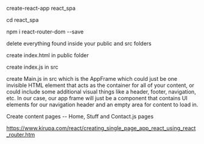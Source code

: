 create-react-app react_spa


cd react_spa


npm i react-router-dom --save


delete everything found inside your public and src folders


create index.html in public folder

create index.js in src

create Main.js in src which is the AppFrame which could just be one invisible HTML element that acts as the container for all of your content, or could include some additional visual things like a header, footer, navigation, etc. In our case, our app frame will just be a component that contains UI elements for our navigation header and an empty area for content to load in.


Create content pages -- Home, Stuff and Contact.js pages


https://www.kirupa.com/react/creating_single_page_app_react_using_react_router.htm

